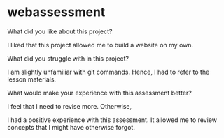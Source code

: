 # webassessment

What did you like about this project?

I liked that this project allowed me to build a website on my own.

What did you struggle with in this project?

I am slightly unfamiliar with git commands. Hence, I had to refer to the lesson materials.

What would make your experience with this assessment better?

I feel that I need to revise more. Otherwise,

I had a positive experience with this assessment. It allowed me to review concepts that I might have otherwise forgot.